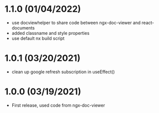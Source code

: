 # 1.1.0 (01/04/2022)
* use docviewhelper to share code between ngx-doc-viewer and react-documents
* added classname and style properties
* use default nx build script

# 1.0.1 (03/20/2021)
* clean up google refresh subscription in useEffect()

# 1.0.0 (03/19/2021)
* First release, used code from ngx-doc-viewer
